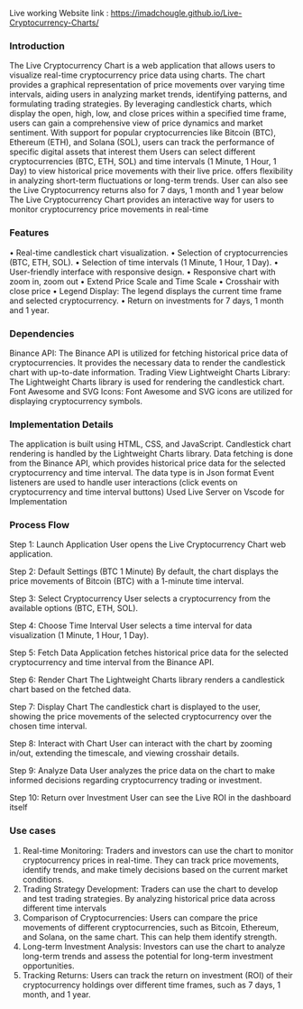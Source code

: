 Live working Website link : https://imadchougle.github.io/Live-Cryptocurrency-Charts/


### Introduction


The Live Cryptocurrency Chart is a web application that allows users to visualize real-time cryptocurrency price data using charts. The chart provides a graphical representation of price movements over varying time intervals, aiding users in analyzing market trends, identifying patterns, and formulating trading strategies. By leveraging candlestick charts, which display the open, high, low, and close prices within a specified time frame, users can gain a comprehensive view of price dynamics and market sentiment.
With support for popular cryptocurrencies like Bitcoin (BTC), Ethereum (ETH), and Solana (SOL), users can track the performance of specific digital assets that interest them
Users can select different cryptocurrencies (BTC, ETH, SOL) and time intervals (1 Minute, 1 Hour, 1 Day) to view historical price movements with their live price. offers flexibility in analyzing short-term fluctuations or long-term trends.
User can also see the Live Cryptocurrency returns also for 7 days, 1 month and 1 year below 
The Live Cryptocurrency Chart provides an interactive way for users to monitor cryptocurrency price movements in real-time

### Features

•	Real-time candlestick chart visualization.
•	Selection of cryptocurrencies (BTC, ETH, SOL).
•	Selection of time intervals (1 Minute, 1 Hour, 1 Day).
•	User-friendly interface with responsive design.
•	Responsive chart with zoom in, zoom out
•	Extend Price Scale and Time Scale
•	Crosshair with close price
•	Legend Display: The legend displays the current time frame and selected cryptocurrency.
•	Return on investments for 7 days, 1 month and 1 year.

### Dependencies

Binance API: The Binance API is utilized for fetching historical price data of cryptocurrencies. It provides the necessary data to render the candlestick chart with up-to-date information.
Trading View Lightweight Charts Library: The Lightweight Charts library is used for rendering the candlestick chart. 
Font Awesome and SVG Icons: Font Awesome and SVG icons are utilized for displaying cryptocurrency symbols.


### Implementation Details

The application is built using HTML, CSS, and JavaScript.
Candlestick chart rendering is handled by the Lightweight Charts library.
Data fetching is done from the Binance API, which provides historical price data for the selected cryptocurrency and time interval.
The data type is in Json format
Event listeners are used to handle user interactions (click events on cryptocurrency and time interval buttons)
Used Live Server on Vscode for Implementation

### Process Flow

Step 1: Launch Application
User opens the Live Cryptocurrency Chart web application.

Step 2: Default Settings (BTC 1 Minute)
By default, the chart displays the price movements of Bitcoin (BTC) with a 1-minute time interval.

Step 3: Select Cryptocurrency
User selects a cryptocurrency from the available options (BTC, ETH, SOL).

Step 4: Choose Time Interval
User selects a time interval for data visualization (1 Minute, 1 Hour, 1 Day).

Step 5: Fetch Data
Application fetches historical price data for the selected cryptocurrency and time interval from the Binance API.

Step 6: Render Chart
The Lightweight Charts library renders a candlestick chart based on the fetched data.

Step 7: Display Chart
The candlestick chart is displayed to the user, showing the price movements of the selected cryptocurrency over the chosen time interval.

Step 8: Interact with Chart
User can interact with the chart by zooming in/out, extending the timescale, and viewing crosshair details.

Step 9: Analyze Data
User analyzes the price data on the chart to make informed decisions regarding cryptocurrency trading or investment.

Step 10: Return over Investment
User can see the Live ROI in the dashboard itself

### Use cases

1.	Real-time Monitoring: Traders and investors can use the chart to monitor cryptocurrency prices in real-time. They can track price movements, identify trends, and make timely decisions based on the current market conditions.
2.	Trading Strategy Development: Traders can use the chart to develop and test trading strategies. By analyzing historical price data across different time intervals
3.	Comparison of Cryptocurrencies: Users can compare the price movements of different cryptocurrencies, such as Bitcoin, Ethereum, and Solana, on the same chart. This can help them identify strength.
4.	Long-term Investment Analysis: Investors can use the chart to analyze long-term trends and assess the potential for long-term investment opportunities. 
5.	Tracking Returns: Users can track the return on investment (ROI) of their cryptocurrency holdings over different time frames, such as 7 days, 1 month, and 1 year. 
